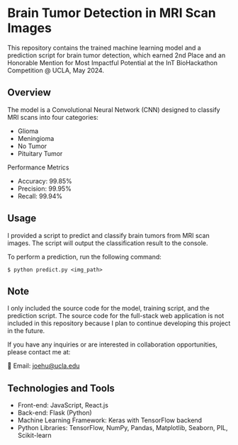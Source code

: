 # Brain Tumor Detection in MRI Scan Images

This repository contains the trained machine learning model and a prediction script for brain tumor detection, which earned 2nd Place and an Honorable Mention for Most Impactful Potential at the InT BioHackathon Competition @ UCLA, May 2024.

## Overview

The model is a Convolutional Neural Network (CNN) designed to classify MRI scans into four categories:
- Glioma
- Meningioma
- No Tumor
- Pituitary Tumor

Performance Metrics
- Accuracy: 99.85%
- Precision: 99.95%
- Recall: 99.94%

## Usage

I provided a script to predict and classify brain tumors from MRI scan images. The script will output the classification result to the console.

To perform a prediction, run the following command:

```
$ python predict.py <img_path>
```

## Note

I only included the source code for the model, training script, and the prediction script. The source code for the full-stack web application is not included in this repository because I plan to continue developing this project in the future.

If you have any inquiries or are interested in collaboration opportunities, please contact me at:

📧 Email: joehu@ucla.edu

## Technologies and Tools
- Front-end: JavaScript, React.js
- Back-end: Flask (Python)
- Machine Learning Framework: Keras with TensorFlow backend
- Python Libraries: TensorFlow, NumPy, Pandas, Matplotlib, Seaborn, PIL, Scikit-learn
